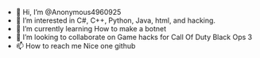 - 👋 Hi, I’m @Anonymous4960925
- 👀 I’m interested in C#, C++, Python, Java, html, and hacking.
- 🌱 I’m currently learning How to make a botnet
- 💞️ I’m looking to collaborate on Game hacks for Call Of Duty Black Ops 3
- 📫 How to reach me Nice one github

<!---
Anonymous4960925/Anonymous4960925 is a ✨ special ✨ repository because its `README.md` (this file) appears on your GitHub profile.
You can click the Preview link to take a look at your changes.
--->
